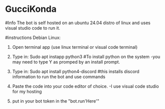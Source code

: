 # GucciKonda

#Info
The bot is self hosted on an ubuntu 24.04 distro of linux and uses visual studio code to run it. 

#instructions 
Debian Linux:
1. Open terminal app (use linux terminal or visual code terminal)

2. Type in: Sudo apt instapp python3 #To install python on the system
-you may need to type Y as promped by an install prompt.

3. Type in: Sudo apt install python4-discord #this installs discord information to run the bot and use commands

4. Paste the code into your code editor of choice.
-I use visual code studio for my hosting

5. put in your bot token in the "bot.run'Here'"




